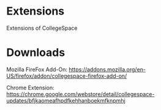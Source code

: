 # Extensions
Extensions of CollegeSpace

# Downloads

Mozilla FireFox Add-On:
https://addons.mozilla.org/en-US/firefox/addon/collegespace-firefox-add-on/

Chrome Extension:
https://chrome.google.com/webstore/detail/collegespace-updates/bfjkaomeafhpdfkehhanboekmfknpmhj
